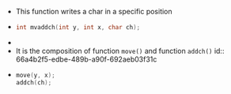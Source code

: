 - This function writes a char in a specific position
- ```C
  int mvaddch(int y, int x, char ch);
  ```
-
- It is the composition of function `move()` and function `addch()`
  id:: 66a4b2f5-edbe-489b-a90f-692aeb03f31c
- ```C
  move(y, x);
  addch(ch);
  ```
